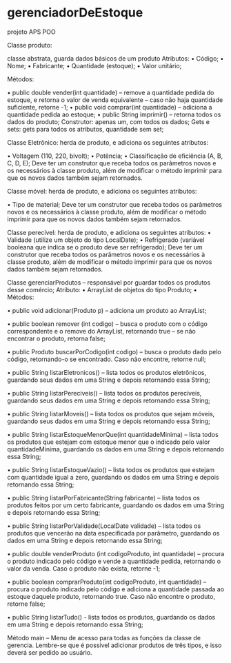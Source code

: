 # gerenciadorDeEstoque
projeto APS POO

Classe produto: 

classe abstrata, guarda dados básicos de um produto
Atributos:
• Código;
• Nome;
• Fabricante;
• Quantidade (estoque);
• Valor unitário;

Métodos:

• public double vender(int quantidade) – remove a quantidade pedida do estoque, e
retorna o valor de venda equivalente – caso não haja quantidade suficiente, retorne -1;
• public void comprar(int quantidade) – adiciona a quantidade pedida ao estoque;
• public String imprimir() – retorna todos os dados do produto;
Construtor: apenas um, com todos os dados;
Gets e sets: gets para todos os atributos, quantidade sem set;

Classe Eletrônico: herda de produto, e adiciona os seguintes atributos:

• Voltagem (110, 220, bivolt);
• Potência;
• Classificação de eficiência (A, B, C, D, E);
Deve ter um construtor que receba todos os parâmetros novos e os necessários à classe
produto, além de modificar o método imprimir para que os novos dados também sejam
retornados.

Classe móvel: herda de produto, e adiciona os seguintes atributos:

• Tipo de material;
Deve ter um construtor que receba todos os parâmetros novos e os necessários à classe
produto, além de modificar o método imprimir para que os novos dados também sejam
retornados.

Classe perecível: herda de produto, e adiciona os seguintes atributos:
• Validade (utilize um objeto do tipo LocalDate);
• Refrigerado (variável booleana que indica se o produto deve ser refrigerado); 
Deve ter um construtor que receba todos os parâmetros novos e os necessários à classe
produto, além de modificar o método imprimir para que os novos dados também sejam
retornados.

Classe gerenciarProdutos – responsável por guardar todos os produtos desse comércio;
Atributo:
• ArrayList de objetos do tipo Produto;
•
Métodos:

• public void adicionar(Produto p) – adiciona um produto ao ArrayList;

• public boolean remover (int codigo) – busca o produto com o código correspondente e
o remove do ArrayList, retornando true – se não encontrar o produto, retorna false;

• public Produto buscarPorCodigo(int codigo) – busca o produto dado pelo código,
retornando-o se encontrado. Caso não encontre, retorne null;

• public String listarEletronicos() – lista todos os produtos eletrônicos, guardando seus
dados em uma String e depois retornando essa String;

• public String listarPereciveis() – lista todos os produtos perecíveis, guardando seus
dados em uma String e depois retornando essa String;

• public String listarMoveis() – lista todos os produtos que sejam móveis, guardando seus
dados em uma String e depois retornando essa String;

• public String listarEstoqueMenorQue(int quantidadeMinima) – lista todos os produtos
que estejam com estoque menor que o indicado pelo valor quantidadeMinima,
guardando os dados em uma String e depois retornando essa String;

• public String listarEstoqueVazio() – lista todos os produtos que estejam com quantidade
igual a zero, guardando os dados em uma String e depois retornando essa String;

• public String listarPorFabricante(String fabricante) – lista todos os produtos feitos por
um certo fabricante, guardando os dados em uma String e depois retornando essa
String;

• public String listarPorValidade(LocalDate validade) – lista todos os produtos que
vencerão na data especificada por parâmetro, guardando os dados em uma String e
depois retornando essa String;

• public double venderProduto (int codigoProduto, int quantidade) – procura o produto
indicado pelo código e vende a quantidade pedida, retornando o valor da venda. Caso
o produto não exista, retorne -1;

• public boolean comprarProduto(int codigoProduto, int quantidade) – procura o produto
indicado pelo código e adiciona a quantidade passada ao estoque daquele produto,
retornando true. Caso não encontre o produto, retorne false;

• public String listarTudo() - lista todos os produtos, guardando os dados em uma String e
depois retornando essa String;

Método main – Menu de acesso para todas as funções da classe de gerencia. Lembre-se que é
possível adicionar produtos de três tipos, e isso deverá ser pedido ao usuário.
